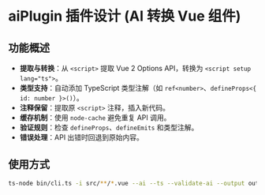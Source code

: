 # aiPlugin 插件设计 (AI 转换 Vue 组件)

## 功能概述
- **提取与转换**：从 `<script>` 提取 Vue 2 Options API，转换为 `<script setup lang="ts">`。
- **类型支持**：自动添加 TypeScript 类型注解（如 `ref<number>`、`defineProps<{ id: number }>()`）。
- **注释保留**：提取原 `<script>` 注释，插入新代码。
- **缓存机制**：使用 `node-cache` 避免重复 API 调用。
- **验证规则**：检查 `defineProps`、`defineEmits` 和类型注解。
- **错误处理**：API 出错时回退到原始内容。

## 使用方式
```bash
ts-node bin/cli.ts -i src/**/*.vue --ai --ts --validate-ai --output out